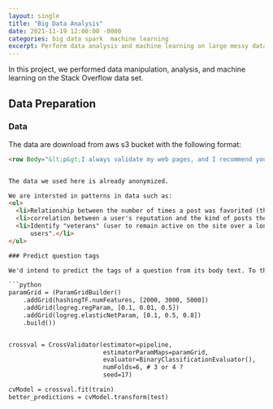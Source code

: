 ```yaml
---
layout: single
title: "Big Data Analysis"
date: 2021-11-19 12:00:00 -0000
categories: big data spark  machine learning   
excerpt: Perform data analysis and machine learning on large messy data sets.
---
```


In this project, we performed  data manipulation, analysis, and machine learning on the Stack Overflow data set. 

## Data Preparation

### Data 
The data are download from aws s3 bucket with the following format:

``` html
<row Body="&lt;p&gt;I always validate my web pages, and I recommend you do the same BUT many large company websites DO NOT and cannot validate because the importance of the website looking exactly the same on all systems requires rules to be broken. &lt;/p&gt;&#10;&#10;&lt;p&gt;In general, valid websites help your page look good even on odd configurations (like cell phones) so you should always at least try to make it validate.&lt;/p&gt;&#10;" CommentCount="0" CreationDate="2008-10-12T20:26:29.397" Id="195995" LastActivityDate="2008-10-12T20:26:29.397" OwnerDisplayName="Eric Wendelin" OwnerUserId="25066" ParentId="195973" PostTypeId="2" Score="0" />


The data we used here is already anonymized.

We are intersted in patterns in data such as:
<ul> 
  <li>Relationship between the number of times a post was favorited (the `FavoriteCount`) and the `Score`.</li>
  <li>correlation between a user's reputation and the kind of posts they make.</li>    
  <li>Identify "veterans" (user to remain active on the site over a long period of time) and compare their characterstics with  "brief   
      users".</li>  
</ul>

### Predict question tags

We'd intend to predict the tags of a question from its body text. To this end, we first find the ten most common tags for questions in the training data set (the tags have been removed from the test set). Then train a learner to predict from the text of the question (the Body attribute) if it should have one of those ten tags in it - you will need to process the question text with NLP techniques such as splitting the text into tokens.

```python
paramGrid = (ParamGridBuilder() 
    .addGrid(hashingTF.numFeatures, [2000, 3000, 5000]) 
    .addGrid(logreg.regParam, [0.1, 0.01, 0.5])
    .addGrid(logreg.elasticNetParam, [0.1, 0.5, 0.8])         
    .build())


crossval = CrossValidator(estimator=pipeline,
                          estimatorParamMaps=paramGrid,
                          evaluator=BinaryClassificationEvaluator(),
                          numFolds=6, # 3 or 4 ?
                          seed=17)

cvModel = crossval.fit(train)
better_predictions = cvModel.transform(test)
```
